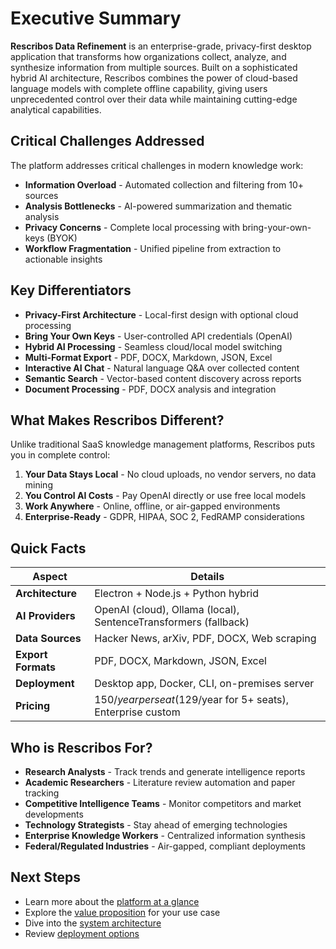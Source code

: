 # Executive Summary

**Rescribos Data Refinement** is an enterprise-grade, privacy-first desktop application that transforms how organizations collect, analyze, and synthesize information from multiple sources. Built on a sophisticated hybrid AI architecture, Rescribos combines the power of cloud-based language models with complete offline capability, giving users unprecedented control over their data while maintaining cutting-edge analytical capabilities.

## Critical Challenges Addressed

The platform addresses critical challenges in modern knowledge work:

- **Information Overload** - Automated collection and filtering from 10+ sources
- **Analysis Bottlenecks** - AI-powered summarization and thematic analysis
- **Privacy Concerns** - Complete local processing with bring-your-own-keys (BYOK)
- **Workflow Fragmentation** - Unified pipeline from extraction to actionable insights

## Key Differentiators

- **Privacy-First Architecture** - Local-first design with optional cloud processing
- **Bring Your Own Keys** - User-controlled API credentials (OpenAI)
- **Hybrid AI Processing** - Seamless cloud/local model switching
- **Multi-Format Export** - PDF, DOCX, Markdown, JSON, Excel
- **Interactive AI Chat** - Natural language Q&A over collected content
- **Semantic Search** - Vector-based content discovery across reports
- **Document Processing** - PDF, DOCX analysis and integration

## What Makes Rescribos Different?

Unlike traditional SaaS knowledge management platforms, Rescribos puts you in complete control:

1. **Your Data Stays Local** - No cloud uploads, no vendor servers, no data mining
2. **You Control AI Costs** - Pay OpenAI directly or use free local models
3. **Work Anywhere** - Online, offline, or air-gapped environments
4. **Enterprise-Ready** - GDPR, HIPAA, SOC 2, FedRAMP considerations

## Quick Facts

| Aspect | Details |
|--------|---------|
| **Architecture** | Electron + Node.js + Python hybrid |
| **AI Providers** | OpenAI (cloud), Ollama (local), SentenceTransformers (fallback) |
| **Data Sources** | Hacker News, arXiv, PDF, DOCX, Web scraping |
| **Export Formats** | PDF, DOCX, Markdown, JSON, Excel |
| **Deployment** | Desktop app, Docker, CLI, on-premises server |
| **Pricing** | $150/year per seat ($129/year for 5+ seats), Enterprise custom |

## Who is Rescribos For?

- **Research Analysts** - Track trends and generate intelligence reports
- **Academic Researchers** - Literature review automation and paper tracking
- **Competitive Intelligence Teams** - Monitor competitors and market developments
- **Technology Strategists** - Stay ahead of emerging technologies
- **Enterprise Knowledge Workers** - Centralized information synthesis
- **Federal/Regulated Industries** - Air-gapped, compliant deployments

## Next Steps

- Learn more about the [platform at a glance](at-a-glance.md)
- Explore the [value proposition](value-proposition.md) for your use case
- Dive into the [system architecture](../architecture/README.md)
- Review [deployment options](../deployment/README.md)
